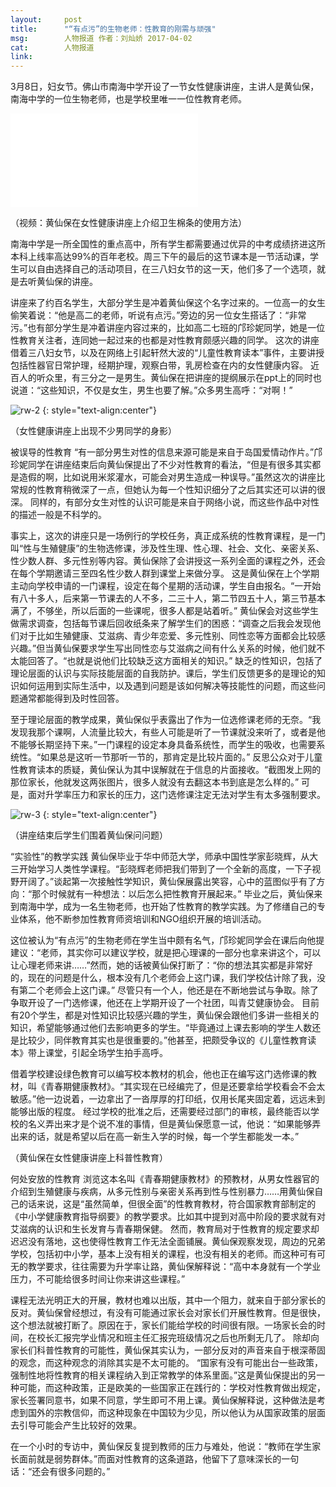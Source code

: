 ```yaml
---
layout:     post
title:      "“有点污”的生物老师：性教育的刚需与顽强"
msg:		人物报道 作者：刘灿娇 2017-04-02
cat:		人物报道
link:		
---
```





3月8日，妇女节。佛山市南海中学开设了一节女性健康讲座，主讲人是黄仙保，南海中学的一位生物老师，也是学校里唯一一位性教育老师。

<iframe class="video" src="{{site.baseurl}}/videos/黄仙保在女性健康讲座上介绍卫生棉条的使用方法.mp4" frameborder="0" allowfullscreen></iframe>

（视频：黄仙保在女性健康讲座上介绍卫生棉条的使用方法）

南海中学是一所全国性的重点高中，所有学生都需要通过优异的中考成绩挤进这所本科上线率高达99%的百年老校。周三下午的最后的这节课本是一节活动课，学生可以自由选择自己的活动项目，在三八妇女节的这一天，他们多了一个选项，就是去听黄仙保的讲座。

讲座来了约百名学生，大部分学生是冲着黄仙保这个名字过来的。一位高一的女生偷笑着说：“他是高二的老师，听说有点污。”旁边的另一位女生搭话了：“非常污。”也有部分学生是冲着讲座内容过来的，比如高二七班的邝珍妮同学，她是一位性教育关注者，连同她一起过来的也都是对性教育颇感兴趣的同学。
这次的讲座借着三八妇女节，以及在网络上引起轩然大波的“儿童性教育读本”事件，主要讲授包括性器官日常护理，经期护理，观察白带，乳房检查在内的女性健康内容。
近百人的听众里，有三分之一是男生。黄仙保在把讲座的提纲展示在ppt上的同时也说道：“这些知识，不仅是女生，男生也要了解。”众多男生高呼：“对啊！”

![rw-2]({{site.baseurl}}/images/rw-2.png)
{: style="text-align:center"}

（女性健康讲座上出现不少男同学的身影）

被误导的性教育
“有一部分男生对性的信息来源可能是来自于岛国爱情动作片。”邝珍妮同学在讲座结束后向黄仙保提出了不少对性教育的看法，“但是有很多其实都是造假的啊，比如说用米浆灌水，可能会对男生造成一种误导。”虽然这次的讲座比常规的性教育稍微深了一点，但她认为每一个性知识细分了之后其实还可以讲的很深。
同样的，有部分女生对性的认识可能是来自于网络小说，而这些作品中对性的描述一般是不科学的。

事实上，这次的讲座只是一场例行的学校任务，真正成系统的性教育课程，是一门叫“性与生殖健康”的生物选修课，涉及性生理、性心理、社会、文化、亲密关系、性少数人群、多元性别等内容。黄仙保除了会讲授这一系列全面的课程之外，还会在每个学期邀请三至四名性少数人群到课堂上来做分享。
这是黄仙保在上个学期主动向学校申请的一门课程，设定在每个星期的活动课，学生自由报名。“一开始有八十多人，后来第一节课去的人不多，二三十人，第二节四五十人，第三节基本满了，不够坐，所以后面的一些课呢，很多人都是站着听。”
黄仙保会对这些学生做需求调查，包括每节课后回收纸条来了解学生们的困惑：“调查之后我会发现他们对于比如生殖健康、艾滋病、青少年恋爱、多元性别、同性恋等方面都会比较感兴趣。”但当黄仙保要求学生写出同性恋与艾滋病之间有什么关系的时候，他们就不太能回答了。“也就是说他们比较缺乏这方面相关的知识。”
缺乏的性知识，包括了理论层面的认识与实际技能层面的自我防护。课后，学生们反馈更多的是理论的知识如何运用到实际生活中，以及遇到问题是该如何解决等技能性的问题，而这些问题通常都能得到及时性回答。

至于理论层面的教学成果，黄仙保似乎表露出了作为一位选修课老师的无奈。“我发现我那个课啊，人流量比较大，有些人可能是听了一节课就没来听了，或者是他不能够长期坚持下来。”一门课程的设定本身具备系统性，而学生的吸收，也需要系统性。“如果总是这听一节那听一节的，那肯定是比较片面的。”
反思公众对于儿童性教育读本的质疑，黄仙保认为其中误解就在于信息的片面接收。“截图发上网的那位家长，他就发这两张图片，很多人就没有去翻这本书到底是怎么样的。”
可是，面对升学率压力和家长的压力，这门选修课注定无法对学生有太多强制要求。

![rw-3]({{site.baseurl}}/images/rw-2.png)
{: style="text-align:center"}

（讲座结束后学生们围着黄仙保问问题）

“实验性”的教学实践
黄仙保毕业于华中师范大学，师承中国性学家彭晓辉，从大三开始学习人类性学课程。“彭晓辉老师把我们带到了一个全新的高度，一下子视野开阔了。”谈起第一次接触性学知识，黄仙保展露出笑容，心中的蓝图似乎有了方向：“那个时候就有一种想法：以后怎么把性教育开展起来。”
毕业之后，黄仙保来到南海中学，成为一名生物老师，也开始了性教育的教学实践。为了修缮自己的专业体系，他不断参加性教育师资培训和NGO组织开展的培训活动。

这位被认为“有点污”的生物老师在学生当中颇有名气，邝珍妮同学会在课后向他提建议：“老师，其实你可以建议学校，就是把心理课的一部分也拿来讲这个，可以让心理老师来讲……”然而，她的话被黄仙保打断了：“你的想法其实都是非常好的，现在的问题是什么，根本没有几个老师会上这门课，我们学校估计除了我，没有第二个老师会上这门课。”
尽管只有一个人，他还是在不断地尝试与争取。除了争取开设了一门选修课，他还在上学期开设了一个社团，叫青艾健康协会。
目前有20个学生，都是对性知识比较感兴趣的学生，黄仙保会跟他们多讲一些相关的知识，希望能够通过他们去影响更多的学生。“毕竟通过上课去影响的学生人数还是比较少，同伴教育其实也是很重要的。”他甚至，把颇受争议的《儿童性教育读本》带上课堂，引起全场学生拍手高呼。

借着学校建设绿色教育可以编写校本教材的机会，他也正在编写这门选修课的教材，叫《青春期健康教材》。“其实现在已经编完了，但是还要拿给学校看会不会太敏感。”他一边说着，一边拿出了一沓厚厚的打印纸，仅用长尾夹固定着，远远未到能够出版的程度。
经过学校的批准之后，还需要经过部门的审核，最终能否以学校的名义弄出来才是个说不准的事情，但是黄仙保愿意一试，他说：“如果能够弄出来的话，就是希望以后在高一新生入学的时候，每一个学生都能发一本。”

（黄仙保在女性健康讲座上科普性教育）

何处安放的性教育
浏览这本名叫《青春期健康教材》的预教材，从男女性器官的介绍到生殖健康与疾病，从多元性别与亲密关系再到性与性别暴力……用黄仙保自己的话来说，这是“虽然简单，但很全面”的性教育教材，符合国家教育部制定的《中小学健康教育指导纲要》的教学要求。比如其中提到对高中阶段的要求就有对艾滋病的认识和生长发育与青春期保健。
然而，教育局对于性教育的规定要求却迟迟没有落地，这也使得性教育工作无法全面铺展。黄仙保观察发现，周边的兄弟学校，包括初中小学，基本上没有相关的课程，也没有相关的老师。而这种可有可无的教学要求，往往需要为升学率让路，黄仙保解释说：“高中本身就有一个学业压力，不可能给很多时间让你来讲这些课程。”

课程无法光明正大的开展，教材也难以出版，其中一个阻力，就来自于部分家长的反对。黄仙保曾经想过，有没有可能通过家长会对家长们开展性教育。但是很快，这个想法就被打断了。原因在于，家长们能给学校的时间很有限。一场家长会的时间，在校长汇报完学业情况和班主任汇报完班级情况之后也所剩无几了。
除却向家长们科普性教育的可能性，黄仙保其实认为，一部分反对的声音来自于根深蒂固的观念，而这种观念的消除其实是不太可能的。
“国家有没有可能出台一些政策，强制性地将性教育的相关课程纳入到正常教学的体系里面。”这是黄仙保提出的另一种可能，而这种政策，正是欧美的一些国家正在践行的：学校对性教育做出规定，家长签署同意书，如果不同意，学生即可不用上课。黄仙保解释说，这种做法是考虑到国外的宗教信仰，而这种现象在中国较为少见，所以他认为从国家政策的层面去引导可能会产生比较好的效果。

在一个小时的专访中，黄仙保反复提到教师的压力与难处，他说：“教师在学生家长面前就是弱势群体。”而面对性教育的这条道路，他留下了意味深长的一句话：“还会有很多问题的。”